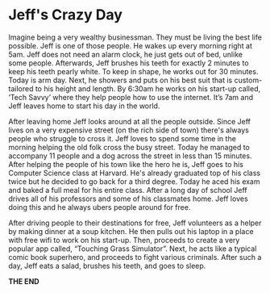 # Jeff's Crazy Day

Imagine being a very wealthy businessman. They must be living the best life possible. Jeff is one of those people. He wakes up every morning right at 5am. Jeff does not need an alarm clock, he just gets out of bed, unlike some people. Afterwards, Jeff brushes his teeth for exactly 2 minutes to keep his teeth pearly white. To keep in shape, he works out for 30 minutes. Today is arm day. Next, he showers and puts on his best suit that is custom-tailored to his height and length. By 6:30am he works on his start-up called, ‘Tech Savvy’ where they help people how to use the internet. It’s 7am and Jeff leaves home to start his day in the world. 

After leaving home Jeff looks around at all the people outside. Since Jeff lives on a very expensive street (on the rich side of town) there's always people who struggle to cross it. Jeff loves to spend some time in the morning helping the old folk cross the busy street. Today he managed to accompany 11 people and a dog across the street in less than 15 minutes. After helping the people of his town like the hero he is, Jeff goes to his Computer Science class at Harvard. He's already graduated top of his class twice but he decided to go back for a third degree. Today he aced his exam and baked a full meal for his entire class. After a long day of school Jeff drives all of his professors and some of his classmates home. Jeff loves doing this and he always ubers people around for free.

After driving people to their destinations for free, Jeff volunteers as a helper by making dinner at a soup kitchen. He then pulls out his laptop in a place with free wifi to work on his start-up. Then, proceeds to create a very popular app called, “Touching Grass Simulator”. Next, he acts like a typical comic book superhero, and proceeds to fight various criminals. After such a day, Jeff eats a salad, brushes his teeth, and goes to sleep.

**THE END**
